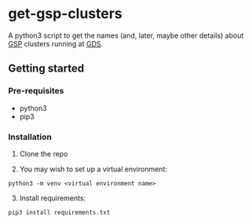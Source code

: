 # get-gsp-clusters

A python3 script to get the names (and, later, maybe other details) about [GSP](https://github.com/alphagov/gsp-teams) clusters running at [GDS](https://github.com/alphagov).

## Getting started

### Pre-requisites

- python3
- pip3

### Installation

1. Clone the repo

2. You may wish to set up a virtual environment:

  `python3 -m venv <virtual environment name>`

3. Install requirements:

  `pip3 install requirements.txt`
